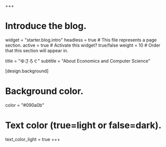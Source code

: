 +++
# Introduce the blog.
widget = "starter.blog.intro"
headless = true  # This file represents a page section.
active = true  # Activate this widget? true/false
weight = 10  # Order that this section will appear in.

title = "ゆさろぐ"
subtitle = "About Economics and Computer Science"

[design.background]
  # Background color.
  color = "#090a0b"

  # Text color (true=light or false=dark).
  text_color_light = true
+++

